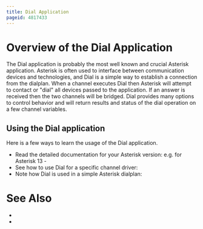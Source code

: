 ```yaml
---
title: Dial Application
pageid: 4817433
---
```


Overview of the Dial Application
================================

The Dial application is probably the most well known and crucial Asterisk application. Asterisk is often used to interface between communication devices and technologies, and Dial is a simple way to establish a connection from the dialplan. When a channel executes Dial then Asterisk will attempt to contact or "dial" all devices passed to the application. If an answer is received then the two channels will be bridged. Dial provides many options to control behavior and will return results and status of the dial operation on a few channel variables.

Using the Dial application
--------------------------

Here is a few ways to learn the usage of the Dial application.

* Read the detailed documentation for your Asterisk version: e.g. for Asterisk 13 -
* See how to use Dial for a specific channel driver:
* Note how Dial is used in a simple Asterisk dialplan:

See Also
========

* 
* 

 

